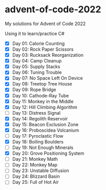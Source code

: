 # advent-of-code-2022

My solutions for Advent of Code 2022

Using it to learn/practice C#

- [x] Day 01: Calorie Counting
- [x] Day 02: Rock Paper Scissors
- [x] Day 03: Rucksack Reorganization
- [x] Day 04: Camp Cleanup
- [x] Day 05: Supply Stacks
- [x] Day 06: Tuning Trouble
- [x] Day 07: No Space Left On Device
- [x] Day 08: Treetop Tree House
- [x] Day 09: Rope Bridge
- [x] Day 10: Cathode-Ray Tube
- [x] Day 11: Monkey in the Middle
- [x] Day 12: Hill Climbing Algorithm
- [ ] Day 13: Distress Signal
- [x] Day 14: Regolith Reservoir
- [x] Day 15: Beacon Exclusion Zone
- [x] Day 16: Proboscidea Volcanium
- [ ] Day 17: Pyroclastic Flow
- [x] Day 18: Boiling Boulders
- [ ] Day 19: Not Enough Minerals
- [x] Day 20: Grove Positioning System
- [ ] Day 21: Monkey Math
- [ ] Day 22: Monkey Map
- [ ] Day 23: Unstable Diffusion
- [ ] Day 24: Blizzard Basin
- [ ] Day 25: Full of Hot Air